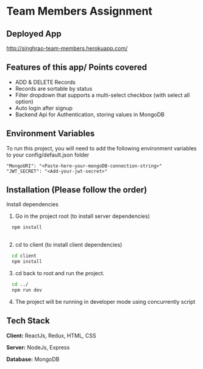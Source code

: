 
# Team Members Assignment 



## Deployed App

http://singhrao-team-members.herokuapp.com/



## Features of this app/ Points covered

- ADD & DELETE Records
- Records are sortable by status
- Filter dropdown that supports a multi-select checkbox (with select all option)
- Auto login after signup
- Backend Api for Authentication, storing values in MongoDB



## Environment Variables

To run this project, you will need to add the following environment variables to your config/default.json folder

`"MongoURI": "<Paste-here-your-mongoDB-connection-string>"`
`"JWT_SECRET": "<Add-your-jwt-secret>"`



## Installation (Please follow the order)

Install dependencies
1) Go in the project root (to install server dependencies)

```bash
  npm install 
  
```
2) cd to client (to install client dependencies) 



```bash
  cd client
  npm install
```

3) cd back to root and run the project.



```bash
  cd ../
  npm run dev
```
4) The project will be running in developer mode using concurrently script

## Tech Stack

**Client:** ReactJs, Redux, HTML, CSS

**Server:** NodeJs, Express

**Database:** MongoDB





